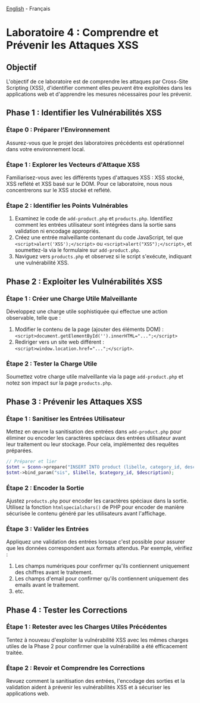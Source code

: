 [English](https://github.com/nasri-lab/sql-injection/blob/main/labs/lab4-en.md) - Français

# Laboratoire 4 : Comprendre et Prévenir les Attaques XSS

## Objectif
L'objectif de ce laboratoire est de comprendre les attaques par Cross-Site Scripting (XSS), d'identifier comment elles peuvent être exploitées dans les applications web et d'apprendre les mesures nécessaires pour les prévenir.

## Phase 1 : Identifier les Vulnérabilités XSS

### Étape 0 : Préparer l'Environnement
Assurez-vous que le projet des laboratoires précédents est opérationnel dans votre environnement local.

### Étape 1 : Explorer les Vecteurs d'Attaque XSS
Familiarisez-vous avec les différents types d'attaques XSS : XSS stocké, XSS reflété et XSS basé sur le DOM. Pour ce laboratoire, nous nous concentrerons sur le XSS stocké et reflété.

### Étape 2 : Identifier les Points Vulnérables
1. Examinez le code de `add-product.php` et `products.php`. Identifiez comment les entrées utilisateur sont intégrées dans la sortie sans validation ni encodage appropriés.
2. Créez une entrée malveillante contenant du code JavaScript, tel que `<script>alert('XSS');</script>` ou `<script>alert("XSS");</script>`, et soumettez-la via le formulaire sur `add-product.php`.
3. Naviguez vers `products.php` et observez si le script s'exécute, indiquant une vulnérabilité XSS.

## Phase 2 : Exploiter les Vulnérabilités XSS

### Étape 1 : Créer une Charge Utile Malveillante
Développez une charge utile sophistiquée qui effectue une action observable, telle que :

1. Modifier le contenu de la page (ajouter des éléments DOM) : `<script>document.getElementById('').innerHTML="...";</script>`
2. Rediriger vers un site web différent : `<script>window.location.href="...";</script>`.

### Étape 2 : Tester la Charge Utile
Soumettez votre charge utile malveillante via la page `add-product.php` et notez son impact sur la page `products.php`.

## Phase 3 : Prévenir les Attaques XSS

### Étape 1 : Sanitiser les Entrées Utilisateur
Mettez en œuvre la sanitisation des entrées dans `add-product.php` pour éliminer ou encoder les caractères spéciaux des entrées utilisateur avant leur traitement ou leur stockage. Pour cela, implémentez des requêtes préparées.

``` PHP 
// Préparer et lier
$stmt = $conn->prepare("INSERT INTO product (libelle, category_id, description) VALUES (?, ?, ?)");
$stmt->bind_param("sis", $libelle, $category_id, $description);
```

### Étape 2 : Encoder la Sortie
Ajustez `products.php` pour encoder les caractères spéciaux dans la sortie. Utilisez la fonction `htmlspecialchars()` de PHP pour encoder de manière sécurisée le contenu généré par les utilisateurs avant l'affichage.

### Étape 3 : Valider les Entrées
Appliquez une validation des entrées lorsque c'est possible pour assurer que les données correspondent aux formats attendus. Par exemple, vérifiez :
1. Les champs numériques pour confirmer qu'ils contiennent uniquement des chiffres avant le traitement.
2. Les champs d'email pour confirmer qu'ils contiennent uniquement des emails avant le traitement.
3. etc.

## Phase 4 : Tester les Corrections

### Étape 1 : Retester avec les Charges Utiles Précédentes
Tentez à nouveau d'exploiter la vulnérabilité XSS avec les mêmes charges utiles de la Phase 2 pour confirmer que la vulnérabilité a été efficacement traitée.

### Étape 2 : Revoir et Comprendre les Corrections
Revuez comment la sanitisation des entrées, l'encodage des sorties et la validation aident à prévenir les vulnérabilités XSS et à sécuriser les applications web.
